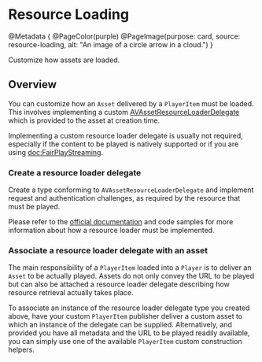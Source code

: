 # Resource Loading

@Metadata {
    @PageColor(purple)
    @PageImage(purpose: card, source: resource-loading, alt: "An image of a circle arrow in a cloud.")
}

Customize how assets are loaded.

## Overview

You can customize how an ``Asset`` delivered by a ``PlayerItem`` must be loaded. This involves implementing a custom [AVAssetResourceLoaderDelegate](https://developer.apple.com/documentation/avfoundation/avassetresourceloaderdelegate) which is provided to the asset at creation time.

Implementing a custom resource loader delegate is usually not required, especially if the content to be played is natively supported or if you are using <doc:FairPlayStreaming>.

### Create a resource loader delegate

Create a type conforming to `AVAssetResourceLoaderDelegate` and implement request and authentication challenges, as required by the resource that must be played.

Please refer to the [official documentation](https://developer.apple.com/documentation/avfoundation/avassetresourceloaderdelegate) and code samples for more information about how a resource loader must be implemented.

### Associate a resource loader delegate with an asset

The main responsibility of a ``PlayerItem`` loaded into a ``Player`` is to deliver an ``Asset`` to be actually played. Assets do not only convey the URL to be played but can also be attached a resource loader delegate describing how resource retrieval actually takes place.

To associate an instance of the resource loader delegate type you created above, have your custom ``PlayerItem`` publisher deliver a custom asset to which an instance of the delegate can be supplied. Alternatively, and provided you have all metadata and the URL to be played readily available, you can simply use one of the available ``PlayerItem`` custom construction helpers.
